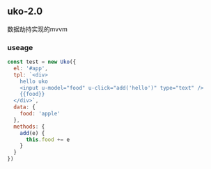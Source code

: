 ## uko-2.0
数据劫持实现的mvvm
### useage
```js
const test = new Uko({
  el: '#app',
  tpl: `<div>
    hello uko
    <input u-model="food" u-click="add('hello')" type="text" />
    {{food}}
  </div>`,
  data: {
    food: 'apple'
  },
  methods: {
    add(e) {
      this.food += e
    }
  }
})
```
